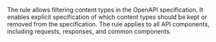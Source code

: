 The rule allows filtering content types in the OpenAPI specification. It enables explicit specification of which content types should be kept or removed from the specification. The rule applies to all API components, including requests, responses, and common components. 